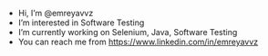 - Hi, I’m @emreyavvz
- I’m interested in Software Testing
- I’m currently working on Selenium, Java, Software Testing
- You can reach me from
https://www.linkedin.com/in/emreyavvz
